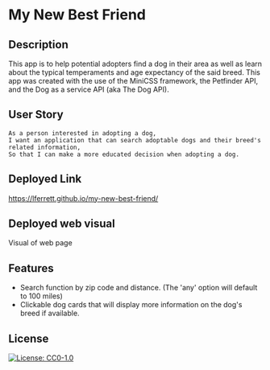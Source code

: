 # My New Best Friend

## Description
This app is to help potential adopters find a dog in their area as well as learn about the typical temperaments and age expectancy of the said breed. This app was created with the use of the MiniCSS framework, the Petfinder API, and the Dog as a service API (aka The Dog API).

## User Story

```
As a person interested in adopting a dog,
I want an application that can search adoptable dogs and their breed's related information,
So that I can make a more educated decision when adopting a dog.
```

## Deployed Link
https://lferrett.github.io/my-new-best-friend/

## Deployed web visual
Visual of web page

## Features
* Search function by zip code and distance. (The 'any' option will default to 100 miles)
* Clickable dog cards that will display more information on the dog's breed if available.

## License
[![License: CC0-1.0](https://img.shields.io/badge/License-CC0%201.0-blue.svg)](./LICENSE)
